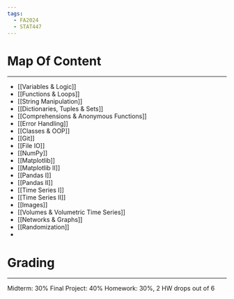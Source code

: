 ```yaml
---
tags:
  - FA2024
  - STAT447
---
```

# Map Of Content
---
- [[Variables & Logic]]
- [[Functions & Loops]]
- [[String Manipulation]]
- [[Dictionaries, Tuples & Sets]]
- [[Comprehensions & Anonymous Functions]]
- [[Error Handling]]
- [[Classes & OOP]]
- [[Git]]
- [[File IO]]
- [[NumPy]]
- [[Matplotlib]]
- [[Matplotlib II]]
- [[Pandas I]]
- [[Pandas II]]
- [[Time Series I]]
- [[Time Series II]]
- [[Images]]
- [[Volumes & Volumetric Time Series]]
- [[Networks & Graphs]]
- [[Randomization]]
- 

# Grading
---
Midterm: 30%
Final Project: 40%
Homework: 30%, 2 HW drops out of 6 